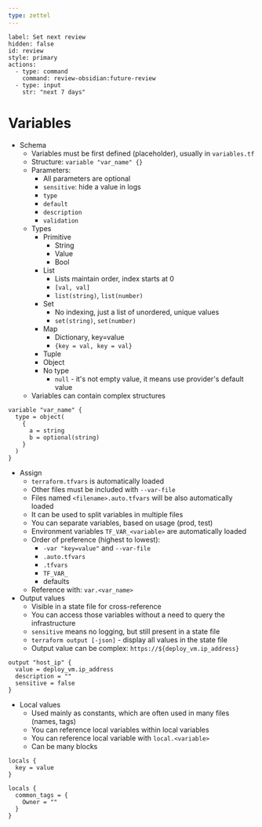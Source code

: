 ```yaml
---
type: zettel
---
```


```meta-bind-button
label: Set next review
hidden: false
id: review
style: primary
actions:
  - type: command
    command: review-obsidian:future-review
  - type: input
    str: "next 7 days"
```

# Variables

- Schema
	- Variables must be first defined (placeholder), usually in `variables.tf`
	- Structure: `variable "var_name" {}`
	- Parameters:
		- All parameters are optional
		- `sensitive`: hide a value in logs
		- `type`
		- `default`
		- `description`
		- `validation`
	- Types
		- Primitive
			- String
			- Value
			- Bool
		- List
			- Lists maintain order, index starts at 0
			- `[val, val]`
			- `list(string)`, `list(number)`
		- Set
			- No indexing, just a list of unordered, unique values
			- `set(string)`, `set(number)`
		- Map
			- Dictionary, key=value
			- `{key = val, key = val}`
		- Tuple
		- Object
		- No type
			- `null` - it's not empty value, it means use provider's default value
	- Variables can contain complex structures

```hcl
variable "var_name" {
  type = object(
    {
      a = string
      b = optional(string)
    }
  )
}
```

- Assign
	- `terraform.tfvars` is automatically loaded
	- Other files must be included with `--var-file`
	- Files named `<filename>.auto.tfvars` will be also automatically loaded
	- It can be used to split variables in multiple files
	- You can separate variables, based on usage (prod, test)
	- Environment variables `TF_VAR_<variable>` are automatically loaded
	- Order of preference (highest to lowest):
		- `-var "key=value"` and `--var-file`
		- `.auto.tfvars`
		- `.tfvars`
		- `TF_VAR_`
		- defaults
	- Reference with: `var.<var_name>`
- Output values
	- Visible in a state file for cross-reference
	- You can access those variables without a need to query the infrastructure
	- `sensitive` means no logging, but still present in a state file
	- `terraform output [-json]` - display all values in the state file
	- Output value can be complex: `https://${deploy_vm.ip_address}`

```hcl
output "host_ip" {
  value = deploy_vm.ip_address
  description = ""
  sensitive = false
}
```

- Local values
	- Used mainly as constants, which are often used in many files (names, tags)
	- You can reference local variables within local variables
	- You can reference local variable with `local.<variable>`
	- Can be many blocks

```hcl
locals {
  key = value
}

locals {
  common_tags = {
    Owner = ""
  }
}
```